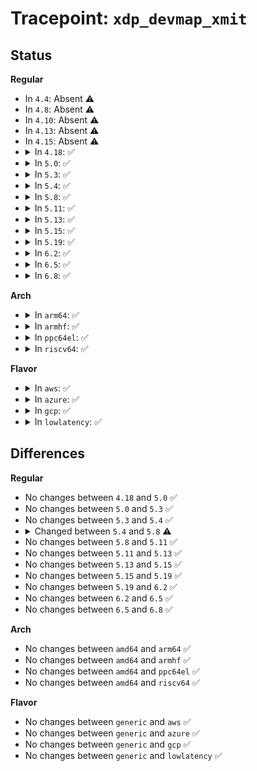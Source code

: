# Tracepoint: <code>xdp_devmap_xmit</code>

## Status
<b>Regular</b>
<ul>
<li>
In <code>4.4</code>: Absent ⚠️
</li>
<li>
In <code>4.8</code>: Absent ⚠️
</li>
<li>
In <code>4.10</code>: Absent ⚠️
</li>
<li>
In <code>4.13</code>: Absent ⚠️
</li>
<li>
In <code>4.15</code>: Absent ⚠️
</li>
<li>
<details>
<summary>In <code>4.18</code>: ✅</summary>

Event:

```c
struct trace_event_raw_xdp_devmap_xmit {
    struct trace_entry ent;
    int map_id;
    u32 act;
    u32 map_index;
    int drops;
    int sent;
    int from_ifindex;
    int to_ifindex;
    int err;
    char __data[0];
};
```
Function:

```c
void trace_event_raw_event_xdp_devmap_xmit(void *__data, const struct bpf_map *map, u32 map_index, int sent, int drops, const struct net_device *from_dev, const struct net_device *to_dev, int err);
```
</details>
</li>
<li>
<details>
<summary>In <code>5.0</code>: ✅</summary>

Event:

```c
struct trace_event_raw_xdp_devmap_xmit {
    struct trace_entry ent;
    int map_id;
    u32 act;
    u32 map_index;
    int drops;
    int sent;
    int from_ifindex;
    int to_ifindex;
    int err;
    char __data[0];
};
```
Function:

```c
void trace_event_raw_event_xdp_devmap_xmit(void *__data, const struct bpf_map *map, u32 map_index, int sent, int drops, const struct net_device *from_dev, const struct net_device *to_dev, int err);
```
</details>
</li>
<li>
<details>
<summary>In <code>5.3</code>: ✅</summary>

Event:

```c
struct trace_event_raw_xdp_devmap_xmit {
    struct trace_entry ent;
    int map_id;
    u32 act;
    u32 map_index;
    int drops;
    int sent;
    int from_ifindex;
    int to_ifindex;
    int err;
    char __data[0];
};
```
Function:

```c
void trace_event_raw_event_xdp_devmap_xmit(void *__data, const struct bpf_map *map, u32 map_index, int sent, int drops, const struct net_device *from_dev, const struct net_device *to_dev, int err);
```
</details>
</li>
<li>
<details>
<summary>In <code>5.4</code>: ✅</summary>

Event:

```c
struct trace_event_raw_xdp_devmap_xmit {
    struct trace_entry ent;
    int map_id;
    u32 act;
    u32 map_index;
    int drops;
    int sent;
    int from_ifindex;
    int to_ifindex;
    int err;
    char __data[0];
};
```
Function:

```c
void trace_event_raw_event_xdp_devmap_xmit(void *__data, const struct bpf_map *map, u32 map_index, int sent, int drops, const struct net_device *from_dev, const struct net_device *to_dev, int err);
```
</details>
</li>
<li>
<details>
<summary>In <code>5.8</code>: ✅</summary>

Event:

```c
struct trace_event_raw_xdp_devmap_xmit {
    struct trace_entry ent;
    int from_ifindex;
    u32 act;
    int to_ifindex;
    int drops;
    int sent;
    int err;
    char __data[0];
};
```
Function:

```c
void trace_event_raw_event_xdp_devmap_xmit(void *__data, const struct net_device *from_dev, const struct net_device *to_dev, int sent, int drops, int err);
```
</details>
</li>
<li>
<details>
<summary>In <code>5.11</code>: ✅</summary>

Event:

```c
struct trace_event_raw_xdp_devmap_xmit {
    struct trace_entry ent;
    int from_ifindex;
    u32 act;
    int to_ifindex;
    int drops;
    int sent;
    int err;
    char __data[0];
};
```
Function:

```c
void trace_event_raw_event_xdp_devmap_xmit(void *__data, const struct net_device *from_dev, const struct net_device *to_dev, int sent, int drops, int err);
```
</details>
</li>
<li>
<details>
<summary>In <code>5.13</code>: ✅</summary>

Event:

```c
struct trace_event_raw_xdp_devmap_xmit {
    struct trace_entry ent;
    int from_ifindex;
    u32 act;
    int to_ifindex;
    int drops;
    int sent;
    int err;
    char __data[0];
};
```
Function:

```c
void trace_event_raw_event_xdp_devmap_xmit(void *__data, const struct net_device *from_dev, const struct net_device *to_dev, int sent, int drops, int err);
```
</details>
</li>
<li>
<details>
<summary>In <code>5.15</code>: ✅</summary>

Event:

```c
struct trace_event_raw_xdp_devmap_xmit {
    struct trace_entry ent;
    int from_ifindex;
    u32 act;
    int to_ifindex;
    int drops;
    int sent;
    int err;
    char __data[0];
};
```
Function:

```c
void trace_event_raw_event_xdp_devmap_xmit(void *__data, const struct net_device *from_dev, const struct net_device *to_dev, int sent, int drops, int err);
```
</details>
</li>
<li>
<details>
<summary>In <code>5.19</code>: ✅</summary>

Event:

```c
struct trace_event_raw_xdp_devmap_xmit {
    struct trace_entry ent;
    int from_ifindex;
    u32 act;
    int to_ifindex;
    int drops;
    int sent;
    int err;
    char __data[0];
};
```
Function:

```c
void trace_event_raw_event_xdp_devmap_xmit(void *__data, const struct net_device *from_dev, const struct net_device *to_dev, int sent, int drops, int err);
```
</details>
</li>
<li>
<details>
<summary>In <code>6.2</code>: ✅</summary>

Event:

```c
struct trace_event_raw_xdp_devmap_xmit {
    struct trace_entry ent;
    int from_ifindex;
    u32 act;
    int to_ifindex;
    int drops;
    int sent;
    int err;
    char __data[0];
};
```
Function:

```c
void trace_event_raw_event_xdp_devmap_xmit(void *__data, const struct net_device *from_dev, const struct net_device *to_dev, int sent, int drops, int err);
```
</details>
</li>
<li>
<details>
<summary>In <code>6.5</code>: ✅</summary>

Event:

```c
struct trace_event_raw_xdp_devmap_xmit {
    struct trace_entry ent;
    int from_ifindex;
    u32 act;
    int to_ifindex;
    int drops;
    int sent;
    int err;
    char __data[0];
};
```
Function:

```c
void trace_event_raw_event_xdp_devmap_xmit(void *__data, const struct net_device *from_dev, const struct net_device *to_dev, int sent, int drops, int err);
```
</details>
</li>
<li>
<details>
<summary>In <code>6.8</code>: ✅</summary>

Event:

```c
struct trace_event_raw_xdp_devmap_xmit {
    struct trace_entry ent;
    int from_ifindex;
    u32 act;
    int to_ifindex;
    int drops;
    int sent;
    int err;
    char __data[0];
};
```
Function:

```c
void trace_event_raw_event_xdp_devmap_xmit(void *__data, const struct net_device *from_dev, const struct net_device *to_dev, int sent, int drops, int err);
```
</details>
</li>
</ul>
<b>Arch</b>
<ul>
<li>
<details>
<summary>In <code>arm64</code>: ✅</summary>

Event:

```c
struct trace_event_raw_xdp_devmap_xmit {
    struct trace_entry ent;
    int map_id;
    u32 act;
    u32 map_index;
    int drops;
    int sent;
    int from_ifindex;
    int to_ifindex;
    int err;
    char __data[0];
};
```
Function:

```c
void trace_event_raw_event_xdp_devmap_xmit(void *__data, const struct bpf_map *map, u32 map_index, int sent, int drops, const struct net_device *from_dev, const struct net_device *to_dev, int err);
```
</details>
</li>
<li>
<details>
<summary>In <code>armhf</code>: ✅</summary>

Event:

```c
struct trace_event_raw_xdp_devmap_xmit {
    struct trace_entry ent;
    int map_id;
    u32 act;
    u32 map_index;
    int drops;
    int sent;
    int from_ifindex;
    int to_ifindex;
    int err;
    char __data[0];
};
```
Function:

```c
void trace_event_raw_event_xdp_devmap_xmit(void *__data, const struct bpf_map *map, u32 map_index, int sent, int drops, const struct net_device *from_dev, const struct net_device *to_dev, int err);
```
</details>
</li>
<li>
<details>
<summary>In <code>ppc64el</code>: ✅</summary>

Event:

```c
struct trace_event_raw_xdp_devmap_xmit {
    struct trace_entry ent;
    int map_id;
    u32 act;
    u32 map_index;
    int drops;
    int sent;
    int from_ifindex;
    int to_ifindex;
    int err;
    char __data[0];
};
```
Function:

```c
void trace_event_raw_event_xdp_devmap_xmit(void *__data, const struct bpf_map *map, u32 map_index, int sent, int drops, const struct net_device *from_dev, const struct net_device *to_dev, int err);
```
</details>
</li>
<li>
<details>
<summary>In <code>riscv64</code>: ✅</summary>

Event:

```c
struct trace_event_raw_xdp_devmap_xmit {
    struct trace_entry ent;
    int map_id;
    u32 act;
    u32 map_index;
    int drops;
    int sent;
    int from_ifindex;
    int to_ifindex;
    int err;
    char __data[0];
};
```
Function:

```c
void trace_event_raw_event_xdp_devmap_xmit(void *__data, const struct bpf_map *map, u32 map_index, int sent, int drops, const struct net_device *from_dev, const struct net_device *to_dev, int err);
```
</details>
</li>
</ul>
<b>Flavor</b>
<ul>
<li>
<details>
<summary>In <code>aws</code>: ✅</summary>

Event:

```c
struct trace_event_raw_xdp_devmap_xmit {
    struct trace_entry ent;
    int map_id;
    u32 act;
    u32 map_index;
    int drops;
    int sent;
    int from_ifindex;
    int to_ifindex;
    int err;
    char __data[0];
};
```
Function:

```c
void trace_event_raw_event_xdp_devmap_xmit(void *__data, const struct bpf_map *map, u32 map_index, int sent, int drops, const struct net_device *from_dev, const struct net_device *to_dev, int err);
```
</details>
</li>
<li>
<details>
<summary>In <code>azure</code>: ✅</summary>

Event:

```c
struct trace_event_raw_xdp_devmap_xmit {
    struct trace_entry ent;
    int map_id;
    u32 act;
    u32 map_index;
    int drops;
    int sent;
    int from_ifindex;
    int to_ifindex;
    int err;
    char __data[0];
};
```
Function:

```c
void trace_event_raw_event_xdp_devmap_xmit(void *__data, const struct bpf_map *map, u32 map_index, int sent, int drops, const struct net_device *from_dev, const struct net_device *to_dev, int err);
```
</details>
</li>
<li>
<details>
<summary>In <code>gcp</code>: ✅</summary>

Event:

```c
struct trace_event_raw_xdp_devmap_xmit {
    struct trace_entry ent;
    int map_id;
    u32 act;
    u32 map_index;
    int drops;
    int sent;
    int from_ifindex;
    int to_ifindex;
    int err;
    char __data[0];
};
```
Function:

```c
void trace_event_raw_event_xdp_devmap_xmit(void *__data, const struct bpf_map *map, u32 map_index, int sent, int drops, const struct net_device *from_dev, const struct net_device *to_dev, int err);
```
</details>
</li>
<li>
<details>
<summary>In <code>lowlatency</code>: ✅</summary>

Event:

```c
struct trace_event_raw_xdp_devmap_xmit {
    struct trace_entry ent;
    int map_id;
    u32 act;
    u32 map_index;
    int drops;
    int sent;
    int from_ifindex;
    int to_ifindex;
    int err;
    char __data[0];
};
```
Function:

```c
void trace_event_raw_event_xdp_devmap_xmit(void *__data, const struct bpf_map *map, u32 map_index, int sent, int drops, const struct net_device *from_dev, const struct net_device *to_dev, int err);
```
</details>
</li>
</ul>

## Differences
<b>Regular</b>
<ul>
<li>
No changes between <code>4.18</code> and <code>5.0</code> ✅
</li>
<li>
No changes between <code>5.0</code> and <code>5.3</code> ✅
</li>
<li>
No changes between <code>5.3</code> and <code>5.4</code> ✅
</li>
<li>
<details>
<summary>Changed between <code>5.4</code> and <code>5.8</code> ⚠️</summary>
<ul>
<li>
<b>Event changed. </b>
</li>
<li>
<b>Field removed. </b>
<code>int map_id</code>
</li>
<li>
<b>Field removed. </b>
<code>u32 map_index</code>
</li>
<li>
<b>Func changed. </b>
</li>
<li>
<b>Param removed. </b>
<code>const struct bpf_map *map</code>
</li>
<li>
<b>Param removed. </b>
<code>u32 map_index</code>
</li>
<li>
<b>Param reordered. </b>
<code>__data, map, map_index, sent, drops, from_dev, to_dev, err</code> ➡️ <code>__data, from_dev, to_dev, sent, drops, err</code>
</li>
</ul>
</details>
</li>
<li>
No changes between <code>5.8</code> and <code>5.11</code> ✅
</li>
<li>
No changes between <code>5.11</code> and <code>5.13</code> ✅
</li>
<li>
No changes between <code>5.13</code> and <code>5.15</code> ✅
</li>
<li>
No changes between <code>5.15</code> and <code>5.19</code> ✅
</li>
<li>
No changes between <code>5.19</code> and <code>6.2</code> ✅
</li>
<li>
No changes between <code>6.2</code> and <code>6.5</code> ✅
</li>
<li>
No changes between <code>6.5</code> and <code>6.8</code> ✅
</li>
</ul>
<b>Arch</b>
<ul>
<li>
No changes between <code>amd64</code> and <code>arm64</code> ✅
</li>
<li>
No changes between <code>amd64</code> and <code>armhf</code> ✅
</li>
<li>
No changes between <code>amd64</code> and <code>ppc64el</code> ✅
</li>
<li>
No changes between <code>amd64</code> and <code>riscv64</code> ✅
</li>
</ul>
<b>Flavor</b>
<ul>
<li>
No changes between <code>generic</code> and <code>aws</code> ✅
</li>
<li>
No changes between <code>generic</code> and <code>azure</code> ✅
</li>
<li>
No changes between <code>generic</code> and <code>gcp</code> ✅
</li>
<li>
No changes between <code>generic</code> and <code>lowlatency</code> ✅
</li>
</ul>
